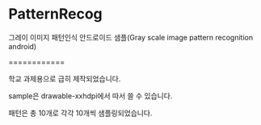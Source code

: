 PatternRecog
============

그레이 이미지 패턴인식 안드로이드 샘플(Gray scale image pattern recognition android)

============

학교 과제용으로 급히 제작되었습니다.

sample은 drawable-xxhdpi에서 따서 쓸 수 있습니다.

패턴은 총 10개로 각각 10개씩 샘플링되었습니다.